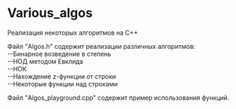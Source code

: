 # Various_algos
Реализация некоторых алгоритмов на C++

Файл "Algos.h" содержит реализации различных алгоритмов:  
--Бинарное возведение в степень  
--НОД методом Евклида  
--НОК  
--Нахождение z-функции от строки  
--Некоторые функции над строками

Файл "Algos_playground.cpp" содержит пример использования функций.
